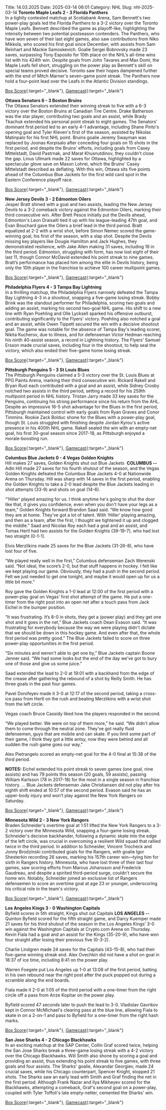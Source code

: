 Title: 14.03.2025
Date: 2025-03-14 06:01
Category: NHL 
Slug: nhl-2025-03-14 
**Toronto Maple Leafs 2 - 3 Florida Panthers**  
In a tightly contested matchup at Scotiabank Arena, Sam Bennett's two power-play goals led the Florida Panthers to a 3-2 victory over the Toronto Maple Leafs. Bennett described the game as playoff-like, highlighting the intensity between two potential postseason contenders. The Panthers, who have won seven of their last eight games, also saw contributions from Niko Mikkola, who scored his first goal since December, with assists from Sam Reinhart and Mackie Samoskevich. Goalie Sergei Bobrovsky made 23 saves, surpassing Tony Esposito for 10th place on the NHL’s all-time wins list with his 424th win. Despite goals from John Tavares and Max Domi, the Maple Leafs fell short, struggling on the power play as Bennett's skill on special teams proved decisive. Toronto saw their hopes dampened further with the end of Mitch Marner's seven-game point streak. The Panthers now hold a four-point lead over the Leafs in the Atlantic Division standings. 

[Box Score](/gamecenter/fla-vs-tor/2025/03/13/2024021040){:target="_blank"}, [Gamecast](https://www.nhl.com/news/florida-panthers-toronto-maple-leafs-game-recap-march-13){:target="_blank"}<br>

**Ottawa Senators 6 - 3 Boston Bruins**  
The Ottawa Senators extended their winning streak to five with a 6-3 victory over the Boston Bruins at Canadian Tire Centre. Drake Batherson was the star player, contributing two goals and an assist, while Brady Tkachuk extended his personal point streak to eight games. The Senators' dominant first period led to an early 4-1 advantage, including Shane Pinto's opening goal and Tyler Kleven's first of the season, assisted by Nikolas Matinpalo for his first NHL point. Bruins goalie Jeremy Swayman was replaced by Joonas Korpisalo after conceding four goals on 15 shots in the first period, and despite the Bruins' efforts, including goals from Casey Mittelstadt, David Pastrnak, and Marat Khusnutdinov, they couldn't close the gap. Linus Ullmark made 22 saves for Ottawa, highlighted by a spectacular glove save on Mason Lohrei, which the Bruins' Casey Mittelstadt described as deflating. With this win, Ottawa sits five points ahead of the Columbus Blue Jackets for the first wild card spot in the Eastern Conference playoff race. 

[Box Score](/gamecenter/bos-vs-ott/2025/03/13/2024021041){:target="_blank"}, [Gamecast](https://www.nhl.com/news/boston-bruins-ottawa-senators-game-recap-march-13){:target="_blank"}<br>

**New Jersey Devils 3 - 2 Edmonton Oilers**  
Jesper Bratt shined with a goal and two assists, leading the New Jersey Devils to a 3-2 comeback victory against the Edmonton Oilers, marking their third consecutive win. After Brett Pesce initially put the Devils ahead, Edmonton's Leon Draisaitl tied it up with his league-leading 47th goal, and Evan Bouchard gave the Oilers a brief lead in the third period. Bratt equalized at 2-2 with a wrist shot, before Simon Nemec scored the game-winning goal, his first of the season, with a slap shot. Despite the Devils missing key players like Dougie Hamilton and Jack Hughes, they demonstrated resilience, with Jake Allen making 31 saves, including 18 in the third period. Edmonton, struggling with form, has now lost eight of their last 11, though Connor McDavid extended his point streak to nine games. Bratt’s performance has placed him among the elite in Devils history, being only the 10th player in the franchise to achieve 100 career multipoint games. 

[Box Score](/gamecenter/edm-vs-njd/2025/03/13/2024021042){:target="_blank"}, [Gamecast](https://www.nhl.com/news/edmonton-oilers-new-jersey-devils-game-recap-march-13){:target="_blank"}<br>

**Philadelphia Flyers 4 - 3 Tampa Bay Lightning**  
In a thrilling matchup, the Philadelphia Flyers narrowly defeated the Tampa Bay Lightning 4-3 in a shootout, snapping a five-game losing streak. Bobby Brink was the standout performer for Philadelphia, scoring two goals and adding an assist, marking his second two-goal NHL game. His shift to a new line with Ryan Poehling and Olle Lycksell sparked his offensive outburst, contributing significantly to the Flyers' victory. Poehling also notched a goal and an assist, while Owen Tippett secured the win with a decisive shootout goal. The game was notable for the absence of Tampa Bay's leading scorer, Nikita Kucherov, due to illness, and for defenseman Victor Hedman reaching his ninth 40-assist season, a record in Lightning history. The Flyers' Samuel Ersson made crucial saves, including four in the shootout, to help seal the victory, which also ended their five-game home losing streak. 

[Box Score](/gamecenter/tbl-vs-phi/2025/03/13/2024021043){:target="_blank"}, [Gamecast](https://www.nhl.com/news/tampa-bay-lightning-philadelphia-flyers-game-recap-march-13){:target="_blank"}<br>

**Pittsburgh Penguins 5 - 3 St Louis Blues**  
The Pittsburgh Penguins claimed a 5-3 victory over the St. Louis Blues at PPG Paints Arena, marking their third consecutive win. Rickard Rakell and Bryan Rust each contributed with a goal and an assist, while Sidney Crosby notched two assists in the third period, setting a record for his 259th multipoint period in NHL history. Tristan Jarry made 33 key saves for the Penguins, continuing his strong performance since his return from the AHL. Despite an impressive 16-5 shot advantage for the Blues in the first period, Pittsburgh maintained control with early goals from Ryan Graves and Conor Timmins. Rookie Zack Bolduc shone for the Blues with a power-play goal, though St. Louis struggled with finishing despite Jordan Kyrou's active presence in his 400th NHL game. Rakell sealed the win with an empty-net goal, his first 30-goal season since 2017-18, as Pittsburgh enjoyed a morale-boosting run. 

[Box Score](/gamecenter/stl-vs-pit/2025/03/13/2024021044){:target="_blank"}, [Gamecast](https://www.nhl.com/news/st-louis-blues-pittsburgh-penguins-game-recap-march-13){:target="_blank"}<br>

**Columbus Blue Jackets 0 - 4 Vegas Golden Knights**  
Hill makes 27 saves, Golden Knights shut out Blue Jackets 
 **COLUMBUS --** <forge-entity title="Adin Hill" slug="adin-hill-8478499" code="player">Adin Hill</forge-entity> made 27 saves for his fourth shutout of the season, and the Vegas Golden Knights defeated the Columbus Blue Jackets 4-0 at Nationwide Arena on Thursday. 
Hill was sharp with 14 saves in the first period, enabling the Golden Knights to take a 2-0 lead despite the Blue Jackets leading in shot attempts (33-9) and shots on goal (14-6).

“’Hiller’ played amazing for us. I think anytime he's going to shut the door like that, it gives you confidence, even when you don't have your legs as a team,” Golden Knights forward <forge-entity title="Brandon Saad" slug="brandon-saad-8476438" code="player">Brandon Saad</forge-entity> said. “We know how good they are at home. They’ve got a lot of talent. With ‘Hiller’ playing amazing, and then as a team, after the first, I thought we tightened it up and clogged the middle.” 
Saad and <forge-entity title="Nicolas Roy" slug="nicolas-roy-8478462" code="player">Nicolas Roy</forge-entity> each had a goal and an assist, and <forge-entity title="Tomas Hertl" slug="tomas-hertl-8476881" code="player">Tomas Hertl</forge-entity> had two assists for the Golden Knights (39-19-7), who had lost two straight (0-1-1).

<forge-entity title="Elvis Merzlikins" slug="elvis-merzlikins-8478007" code="player">Elvis Merzlikins</forge-entity> made 25 saves for the Blue Jackets (31-26-8), who have lost four of five.

“We played really well in the first,” Columbus defenseman <forge-entity title="Zach Werenski" slug="zach-werenski-8478460" code="player">Zach Werenski</forge-entity> said. “Not ideal, the score’s 2-0, but that stuff happens in hockey. I felt like we kept playing our game. Obviously, they had a push in the second period. Felt we just needed to get one tonight, and maybe it would open up for us a little bit more.”

Roy gave the Golden Knights a 1-0 lead at 12:00 of the first period with a power-play goal on Vegas’ first shot attempt of the game. He put a one-timer from the right post into an open net after a touch pass from <forge-entity title="Jack Eichel" slug="jack-eichel-8478403" code="player">Jack Eichel</forge-entity> in the bumper position.

“It was frustrating. It’s 8-0 in shots, they get a (power play) and they get one shot and it goes in the net,” Blue Jackets coach Dean Evason said. “It was frustrating for everybody because the way we were playing didn't dictate that we should be down in this hockey game. And even after that, the whole first period was pretty good.” 
The Blue Jackets failed to score on three power-play opportunities in the first period.

“Six minutes and weren't able to get one by,” Blue Jackets captain <forge-entity title="Boone Jenner" slug="boone-jenner-8476432" code="player">Boone Jenner</forge-entity> said. “We had some looks but the end of the day we’ve got to bury one of those and give us some juice.”

Saad extended the lead to 2-0 at 19:01 with a backhand from the edge of the crease after gathering the rebound of a shot by <forge-entity title="Reilly Smith" slug="reilly-smith-8475191" code="player">Reilly Smith</forge-entity>. He has three goals in the past four games.

<forge-entity title="Pavel Dorofeyev" slug="pavel-dorofeyev-8481604" code="player">Pavel Dorofeyev</forge-entity> made it 3-0 at 12:17 of the second period, taking a cross-ice pass from Hertl on the rush and beating Merzlikins with a wrist shot from the left circle.

Vegas coach Bruce Cassidy liked how the players responded in the second.

“We played better. We were on top of them more,” he said. “We didn't allow them to come through the neutral zone. They’ve got really fluid defensemen, guys that are mobile and can skate. If you limit some part of their game, I think they got a little antsy, now they were behind and all sudden the rush game goes our way.”

<forge-entity title="Alex Pietrangelo" slug="alex-pietrangelo-8474565" code="player">Alex Pietrangelo</forge-entity> scored an empty-net goal for the 4-0 final at 15:38 of the third period.

**NOTES:** Eichel extended his point streak to seven games (one goal, nine assists) and has 79 points this season (20 goals, 59 assists), passing William Karlsson (78 in 2017-18) for the most in a single season in franchise history. … Blue Jackets defenseman <forge-entity title="Jake Christiansen" slug="jake-christiansen-8481161" code="player">Jake Christiansen</forge-entity> did not play after his eighth shift ended at 10:57 of the second period. Evason said he has an upper-body injury and won’t play against the New York Rangers on Saturday. 

[Box Score](/gamecenter/vgk-vs-cbj/2025/03/13/2024021045){:target="_blank"}, [Gamecast](https://www.nhl.com/news/vegas-golden-knights-columbus-blue-jackets-game-recap-march-13){:target="_blank"}<br>

**Minnesota Wild 2 - 3 New York Rangers**  
Braden Schneider's overtime goal at 1:51 lifted the New York Rangers to a 3-2 victory over the Minnesota Wild, snapping a four-game losing streak. Schneider's decisive backhander, following a dynamic skate into the edge of the left circle, was crucial in overcoming a resilient Wild squad that rallied twice in the third period. In addition to Schneider, Vincent Trocheck and Jonny Brodzinski contributed goals for the Rangers, with goalie Igor Shesterkin recording 26 saves, marking his 157th career win—tying him for sixth in Rangers history. Minnesota, who have lost three of their last four games, saw scoring efforts from Marcus Johansson and Frederick Gaudreau, and despite a spirited third-period surge, couldn't secure the home win. Notably, Schneider joined an exclusive list of Rangers defensemen to score an overtime goal at age 23 or younger, underscoring his critical role in the team's victory. 

[Box Score](/gamecenter/nyr-vs-min/2025/03/13/2024021046){:target="_blank"}, [Gamecast](https://www.nhl.com/news/new-york-rangers-minnesota-wild-game-recap-march-13){:target="_blank"}<br>

**Los Angeles Kings 3 - 0 Washington Capitals**  
Byfield scores in 5th straight, Kings shut out Capitals
 **LOS ANGELES --** <forge-entity title="Quinton Byfield" slug="quinton-byfield-8482124" code="player">Quinton Byfield</forge-entity> scored for the fifth straight game, and <forge-entity title="Darcy Kuemper" slug="darcy-kuemper-8475311" code="player">Darcy Kuemper</forge-entity> made 21 saves for his third shutout of the season in the Los Angeles Kings’ 3-0 win against the Washington Capitals at Crypto.com Arena on Thursday. 
<forge-entity title="Kevin Fiala" slug="kevin-fiala-8477942" code="player">Kevin Fiala</forge-entity> had a goal and an assist for the Kings (35-20-9), who have won four straight after losing their previous five (0-3-2).

Charlie Lindgren made 24 saves for the Capitals (43-15-8), who had their five-game winning streak end. Alex Ovechkin did not have a shot on goal in 18:37 of ice time, including 8:41 on the power play.

Warren Foegele put Los Angeles up 1-0 at 13:08 of the first period, batting in his own rebound near the right post after the puck popped out during a scramble along the end boards.

Fiala made it 2-0 at 1:05 of the third period with a one-timer from the right circle off a pass from Anze Kopitar on the power play.

Byfield scored 47 seconds later to push the lead to 3-0. Vladislav Gavrikov kept in Connor McMichael's clearing pass at the blue line, allowing Fiala to skate in on a 2-on-1 and pass to Byfield for a one-timer from the right hash marks. 

[Box Score](/gamecenter/wsh-vs-lak/2025/03/13/2024021047){:target="_blank"}, [Gamecast](https://www.nhl.com/news/washington-capitals-los-angeles-kings-game-recap-march-13){:target="_blank"}<br>

**San Jose Sharks 4 - 2 Chicago Blackhawks**  
In an exciting matchup at the SAP Center, Collin Graf scored twice, helping the San Jose Sharks break a three-game losing streak with a 4-2 victory over the Chicago Blackhawks. Will Smith also shone by scoring a goal and providing an assist, thus extending his point streak to five games, with three goals and four assists. The Sharks' goalie, Alexandar Georgiev, made 24 crucial saves, while his Chicago counterpart, Spencer Knight, stopped 21 shots. The Sharks saw an early lead with Smith and Graf finding the net in the first period. Although Frank Nazar and Ilya Mikheyev scored for the Blackhawks, attempting a comeback, Graf's second goal on a power-play, coupled with Tyler Toffoli's late empty-netter, cemented the Sharks' win. 

[Box Score](/gamecenter/chi-vs-sjs/2025/03/13/2024021048){:target="_blank"}, [Gamecast](https://www.nhl.com/news/chicago-blackhawks-san-jose-sharks-game-recap-march-13){:target="_blank"}<br>

